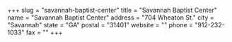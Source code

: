 +++
slug = "savannah-baptist-center"
title = "Savannah Baptist Center"
name = "Savannah Baptist Center"
address = "704 Wheaton St."
city = "Savannah"
state = "GA"
postal = "31401"
website = ""
phone = "912-232-1033"
fax = ""
+++
